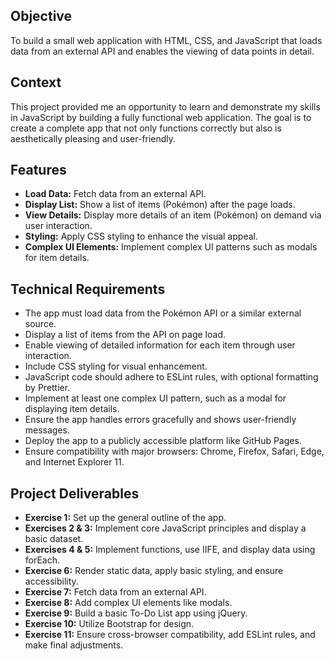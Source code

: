 ## Objective
To build a small web application with HTML, CSS, and JavaScript that loads data from an external API and enables the viewing of data points in detail.

## Context
This project provided me an opportunity to learn and demonstrate my skills in JavaScript by building a fully functional web application. The goal is to create a complete app that not only functions correctly but also is aesthetically pleasing and user-friendly. 

## Features
- **Load Data:** Fetch data from an external API.
- **Display List:** Show a list of items (Pokémon) after the page loads.
- **View Details:** Display more details of an item (Pokémon) on demand via user interaction.
- **Styling:** Apply CSS styling to enhance the visual appeal.
- **Complex UI Elements:** Implement complex UI patterns such as modals for item details.

## Technical Requirements
- The app must load data from the Pokémon API or a similar external source.
- Display a list of items from the API on page load.
- Enable viewing of detailed information for each item through user interaction.
- Include CSS styling for visual enhancement.
- JavaScript code should adhere to ESLint rules, with optional formatting by Prettier.
- Implement at least one complex UI pattern, such as a modal for displaying item details.
- Ensure the app handles errors gracefully and shows user-friendly messages.
- Deploy the app to a publicly accessible platform like GitHub Pages.
- Ensure compatibility with major browsers: Chrome, Firefox, Safari, Edge, and Internet Explorer 11.


## Project Deliverables
- **Exercise 1:** Set up the general outline of the app.
- **Exercises 2 & 3:** Implement core JavaScript principles and display a basic dataset.
- **Exercises 4 & 5:** Implement functions, use IIFE, and display data using forEach.
- **Exercise 6:** Render static data, apply basic styling, and ensure accessibility.
- **Exercise 7:** Fetch data from an external API.
- **Exercise 8:** Add complex UI elements like modals.
- **Exercise 9:** Build a basic To-Do List app using jQuery.
- **Exercise 10:** Utilize Bootstrap for design.
- **Exercise 11:** Ensure cross-browser compatibility, add ESLint rules, and make final adjustments.